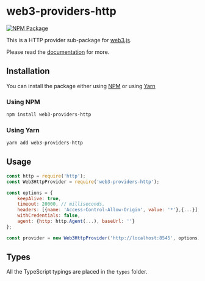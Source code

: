 # web3-providers-http

[![NPM Package][npm-image]][npm-url]

This is a HTTP provider sub-package for [web3.js][repo].

Please read the [documentation][docs] for more.

## Installation

You can install the package either using [NPM](https://www.npmjs.com/package/web3-providers-http) or using [Yarn](https://yarnpkg.com/package/web3-providers-http)

### Using NPM

```bash
npm install web3-providers-http
```

### Using Yarn

```bash
yarn add web3-providers-http
```

## Usage

```js
const http = require('http');
const Web3HttpProvider = require('web3-providers-http');

const options = {
    keepAlive: true,
    timeout: 20000, // milliseconds,
    headers: [{name: 'Access-Control-Allow-Origin', value: '*'},{...}],
    withCredentials: false,
    agent: {http: http.Agent(...), baseUrl: ''}
};

const provider = new Web3HttpProvider('http://localhost:8545', options);
```

## Types

All the TypeScript typings are placed in the `types` folder.

[docs]: http://web3js.readthedocs.io/en/1.0/
[repo]: https://github.com/ethereum/web3.js
[npm-image]: https://img.shields.io/npm/dm/web3-providers-http.svg
[npm-url]: https://npmjs.org/package/web3-providers-http
